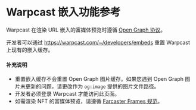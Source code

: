 # Warpcast 嵌入功能参考

Warpcast 在渲染 URL 嵌入的富媒体预览时遵循 [Open Graph 协议](https://ogp.me)。

开发者可以通过 https://warpcast.com/~/developers/embeds 重置 Warpcast 上现有的嵌入缓存。

#### 补充说明

- 重置嵌入缓存不会重置 Open Graph 图片缓存。如果您遇到 Open Graph 图片未更新的问题，请更改作为 `og:image` 提供的图片文件路径。
- 开发者必须登录 Warpcast 才能访问此页面。
- 如需渲染 NFT 的富媒体预览，请遵循 [Farcaster Frames 规范](/zh/developers/frames/spec)。
